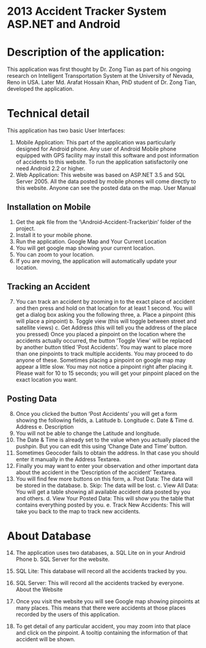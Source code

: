 # 2013 Accident Tracker System ASP.NET and Android
 
# Description of the application:

This application was first thought by Dr. Zong Tian as part of his ongoing research on Intelligent Transportation System at the University of Nevada, Reno in USA. Later Md. Arafat Hossain Khan, PhD student of Dr. Zong Tian, developed the application.

# Technical detail
This application has two basic User Interfaces:
1.	Mobile Application: This part of the application was particularly designed for Android phone. Any user of Android Mobile phone equipped with GPS facility may install this software and post information of accidents to this website. To run the application satisfactorily one need Android 2.2 or higher.
2.	Web Application: This website was based on ASP.NET 3.5 and SQL Server 2005. All the data posted by mobile phones will come directly to this website. Anyone can see the posted data on the map.
User Manual

## Installation on Mobile
1.	Get the apk file from the ‘\Android-Accident-Tracker\bin’ folder of the project.
2.	Install it to your mobile phone.
3.	Run the application.
 Google Map and Your Current Location
4.	You will get google map showing your current location.
5.	 You can zoom to your location.
6.	 If you are moving, the application will automatically update your location.
## Tracking an Accident
7.	You can track an accident by zooming in to the exact place of accident and then press and hold on that location for at least 1 second. You will get a dialog box asking you the following three,
a.	 Place a pinpoint (this will place a pinpoint)
b.	Toggle view (this will toggle between street and satellite views)
c.	 Get Address (this will tell you the address of the place you pressed)
Once you placed a pinpoint on the location where the accidents actually occurred, the button 'Toggle View' will be replaced by another button titled 'Post Accidents'. You may want to place more than one pinpoints to track multiple accidents. You may proceed to do anyone of these. Sometimes placing a pinpoint on google map may appear a little slow. You may not notice a pinpoint right after placing it. Please wait for 10 to 15 seconds; you will get your pinpoint placed on the exact location you want.


## Posting Data

8.	Once you clicked the button ‘Post Accidents’ you will get a form showing the following fields,
a.	Latitude
b.	Longitude
c.	Date & Time
d.	Address
e.	Description
9.	 You will not be able to change the Latitude and longitude.
10.	The Date & Time is already set to the value when you actually placed the pushpin. But you can edit this using ‘Change Date and Time’ button.
11.	Sometimes Geocoder fails to obtain the address. In that case you should enter it manually in the Address Textarea.
12.	Finally you may want to enter your observation and other important data about the accident in the ‘Description of the accident’ Textarea.
13.	You will find few more buttons on this form,
a.	Post Data: The data will be stored in the database.
b.	Skip: The data will be lost.
c.	View All Data: You will get a table showing all available accident data posted by you and others.
d.	View Your Posted Data: This will show you the table that contains everything posted by you.
e.	Track New Accidents: This will take you back to the map to track new accidents.

# About Database

14.	The application uses two databases,
a.	SQL Lite on in your Android Phone
b.	SQL Server for the website.
15.	SQL Lite: This database will record all the accidents tracked by you.
16.	SQL Server: This will record all the accidents tracked by everyone.
About the Website

17.	Once you visit the website you will see Google map showing pinpoints at many places. This means that there were accidents at those places recorded by the users of this application.
18.	To get detail of any particular accident, you may zoom into that place and click on the pinpoint. A tooltip containing the information of that accident will be shown.
